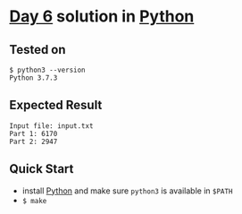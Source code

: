 # [Day 6](https://adventofcode.com/2020/day/6) solution in [Python](https://www.python.org/)

## Tested on

```console
$ python3 --version
Python 3.7.3
```

## Expected Result

```console
Input file: input.txt
Part 1: 6170
Part 2: 2947
```

## Quick Start

- install [Python](https://www.python.org/downloads/) and make sure `python3` is available in `$PATH`
- `$ make`
